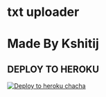 # txt uploader

# Made By Kshitij


## DEPLOY TO HEROKU


[![Deploy to heroku chacha](https://www.herokucdn.com/deploy/button.svg)](https://dashboard.heroku.com/new?template=https://github.com/Kktbots/TXT-whithoutlog)
